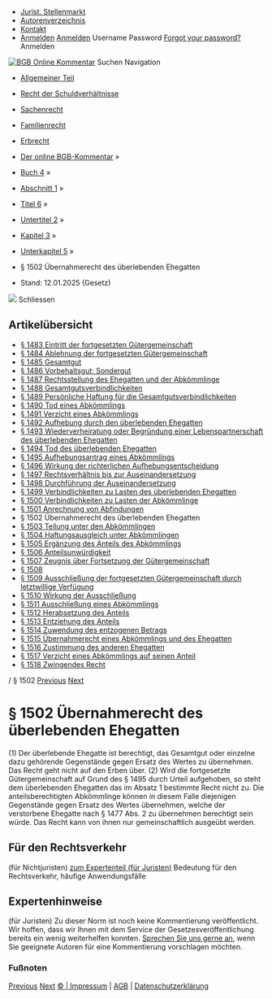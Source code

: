   * [Jurist. Stellenmarkt](https://bgb.kommentar.de/Buch-4/Abschnitt-1/Titel-6/Untertitel-2/Kapitel-3/Unterkapitel-5/</job-board> "Jurist. Stellenmarkt")
  * [Autorenverzeichnis](https://bgb.kommentar.de/Buch-4/Abschnitt-1/Titel-6/Untertitel-2/Kapitel-3/Unterkapitel-5/</Autorenverzeichnis> "Autorenverzeichnis")
  * [Kontakt](https://bgb.kommentar.de/Buch-4/Abschnitt-1/Titel-6/Untertitel-2/Kapitel-3/Unterkapitel-5/</Kontakt>)
  * [Anmelden](https://bgb.kommentar.de/Buch-4/Abschnitt-1/Titel-6/Untertitel-2/Kapitel-3/Unterkapitel-5/<#login> "show login form") [Anmelden](https://bgb.kommentar.de/Buch-4/Abschnitt-1/Titel-6/Untertitel-2/Kapitel-3/Unterkapitel-5/<#> "hide login form") Username Password
[Forgot your password?](https://bgb.kommentar.de/Buch-4/Abschnitt-1/Titel-6/Untertitel-2/Kapitel-3/Unterkapitel-5/</user/forgotpassword>) Anmelden 


[![BGB Online Kommentar](https://bgb.kommentar.de/extension/bgb/design/bgb/images/logo.png)](https://bgb.kommentar.de/Buch-4/Abschnitt-1/Titel-6/Untertitel-2/Kapitel-3/Unterkapitel-5/</> "BGB Online Kommentar")
Suchen
Navigation
  * [Allgemeiner Teil](https://bgb.kommentar.de/Buch-4/Abschnitt-1/Titel-6/Untertitel-2/Kapitel-3/Unterkapitel-5/</Buch-1>)
  * [Recht der Schuldverhältnisse](https://bgb.kommentar.de/Buch-4/Abschnitt-1/Titel-6/Untertitel-2/Kapitel-3/Unterkapitel-5/</Buch-2>)
  * [Sachenrecht](https://bgb.kommentar.de/Buch-4/Abschnitt-1/Titel-6/Untertitel-2/Kapitel-3/Unterkapitel-5/</Buch-3>)
  * [Familienrecht](https://bgb.kommentar.de/Buch-4/Abschnitt-1/Titel-6/Untertitel-2/Kapitel-3/Unterkapitel-5/</Buch-4>)
  * [Erbrecht](https://bgb.kommentar.de/Buch-4/Abschnitt-1/Titel-6/Untertitel-2/Kapitel-3/Unterkapitel-5/</Buch-5>)


  * [Der online BGB-Kommentar](https://bgb.kommentar.de/Buch-4/Abschnitt-1/Titel-6/Untertitel-2/Kapitel-3/Unterkapitel-5/</>) »
  * [Buch 4](https://bgb.kommentar.de/Buch-4/Abschnitt-1/Titel-6/Untertitel-2/Kapitel-3/Unterkapitel-5/</Buch-4>) »
  * [Abschnitt 1](https://bgb.kommentar.de/Buch-4/Abschnitt-1/Titel-6/Untertitel-2/Kapitel-3/Unterkapitel-5/</Buch-4/Abschnitt-1>) »
  * [Titel 6](https://bgb.kommentar.de/Buch-4/Abschnitt-1/Titel-6/Untertitel-2/Kapitel-3/Unterkapitel-5/</Buch-4/Abschnitt-1/Titel-6>) »
  * [Untertitel 2](https://bgb.kommentar.de/Buch-4/Abschnitt-1/Titel-6/Untertitel-2/Kapitel-3/Unterkapitel-5/</Buch-4/Abschnitt-1/Titel-6/Untertitel-2>) »
  * [Kapitel 3](https://bgb.kommentar.de/Buch-4/Abschnitt-1/Titel-6/Untertitel-2/Kapitel-3/Unterkapitel-5/</Buch-4/Abschnitt-1/Titel-6/Untertitel-2/Kapitel-3>) »
  * [Unterkapitel 5](https://bgb.kommentar.de/Buch-4/Abschnitt-1/Titel-6/Untertitel-2/Kapitel-3/Unterkapitel-5/</Buch-4/Abschnitt-1/Titel-6/Untertitel-2/Kapitel-3/Unterkapitel-5>) »
  * § 1502 Übernahmerecht des überlebenden Ehegatten 
  * Stand: 12.01.2025 (Gesetz) 


![](https://vg01.met.vgwort.de/na/1c9909529ead4f509072c06d9081a7d5)
Schliessen 
## Artikelübersicht
  * [ § 1483 Eintritt der fortgesetzten Gütergemeinschaft ](https://bgb.kommentar.de/Buch-4/Abschnitt-1/Titel-6/Untertitel-2/Kapitel-3/Unterkapitel-5/</Buch-4/Abschnitt-1/Titel-6/Untertitel-2/Kapitel-3/Unterkapitel-5/Eintritt-der-fortgesetzten-Guetergemeinschaft>)
  * [ § 1484 Ablehnung der fortgesetzten Gütergemeinschaft ](https://bgb.kommentar.de/Buch-4/Abschnitt-1/Titel-6/Untertitel-2/Kapitel-3/Unterkapitel-5/</Buch-4/Abschnitt-1/Titel-6/Untertitel-2/Kapitel-3/Unterkapitel-5/Ablehnung-der-fortgesetzten-Guetergemeinschaft>)
  * [ § 1485 Gesamtgut ](https://bgb.kommentar.de/Buch-4/Abschnitt-1/Titel-6/Untertitel-2/Kapitel-3/Unterkapitel-5/</Buch-4/Abschnitt-1/Titel-6/Untertitel-2/Kapitel-3/Unterkapitel-5/Gesamtgut>)
  * [ § 1486 Vorbehaltsgut; Sondergut ](https://bgb.kommentar.de/Buch-4/Abschnitt-1/Titel-6/Untertitel-2/Kapitel-3/Unterkapitel-5/</Buch-4/Abschnitt-1/Titel-6/Untertitel-2/Kapitel-3/Unterkapitel-5/Vorbehaltsgut-Sondergut>)
  * [ § 1487 Rechtsstellung des Ehegatten und der Abkömmlinge ](https://bgb.kommentar.de/Buch-4/Abschnitt-1/Titel-6/Untertitel-2/Kapitel-3/Unterkapitel-5/</Buch-4/Abschnitt-1/Titel-6/Untertitel-2/Kapitel-3/Unterkapitel-5/Rechtsstellung-des-Ehegatten-und-der-Abkoemmlinge>)
  * [ § 1488 Gesamtgutsverbindlichkeiten ](https://bgb.kommentar.de/Buch-4/Abschnitt-1/Titel-6/Untertitel-2/Kapitel-3/Unterkapitel-5/</Buch-4/Abschnitt-1/Titel-6/Untertitel-2/Kapitel-3/Unterkapitel-5/Gesamtgutsverbindlichkeiten>)
  * [ § 1489 Persönliche Haftung für die Gesamtgutsverbindlichkeiten ](https://bgb.kommentar.de/Buch-4/Abschnitt-1/Titel-6/Untertitel-2/Kapitel-3/Unterkapitel-5/</Buch-4/Abschnitt-1/Titel-6/Untertitel-2/Kapitel-3/Unterkapitel-5/Persoenliche-Haftung-fuer-die-Gesamtgutsverbindlichkeiten>)
  * [ § 1490 Tod eines Abkömmlings ](https://bgb.kommentar.de/Buch-4/Abschnitt-1/Titel-6/Untertitel-2/Kapitel-3/Unterkapitel-5/</Buch-4/Abschnitt-1/Titel-6/Untertitel-2/Kapitel-3/Unterkapitel-5/Tod-eines-Abkoemmlings>)
  * [ § 1491 Verzicht eines Abkömmlings ](https://bgb.kommentar.de/Buch-4/Abschnitt-1/Titel-6/Untertitel-2/Kapitel-3/Unterkapitel-5/</Buch-4/Abschnitt-1/Titel-6/Untertitel-2/Kapitel-3/Unterkapitel-5/Verzicht-eines-Abkoemmlings>)
  * [ § 1492 Aufhebung durch den überlebenden Ehegatten ](https://bgb.kommentar.de/Buch-4/Abschnitt-1/Titel-6/Untertitel-2/Kapitel-3/Unterkapitel-5/</Buch-4/Abschnitt-1/Titel-6/Untertitel-2/Kapitel-3/Unterkapitel-5/Aufhebung-durch-den-ueberlebenden-Ehegatten>)
  * [ § 1493 Wiederverheiratung oder Begründung einer Lebenspartnerschaft des überlebenden Ehegatten ](https://bgb.kommentar.de/Buch-4/Abschnitt-1/Titel-6/Untertitel-2/Kapitel-3/Unterkapitel-5/</Buch-4/Abschnitt-1/Titel-6/Untertitel-2/Kapitel-3/Unterkapitel-5/Wiederverheiratung-oder-Begruendung-einer-Lebenspartnerschaft-des-ueberlebenden-Ehegatten>)
  * [ § 1494 Tod des überlebenden Ehegatten ](https://bgb.kommentar.de/Buch-4/Abschnitt-1/Titel-6/Untertitel-2/Kapitel-3/Unterkapitel-5/</Buch-4/Abschnitt-1/Titel-6/Untertitel-2/Kapitel-3/Unterkapitel-5/Tod-des-ueberlebenden-Ehegatten>)
  * [ § 1495 Aufhebungsantrag eines Abkömmlings ](https://bgb.kommentar.de/Buch-4/Abschnitt-1/Titel-6/Untertitel-2/Kapitel-3/Unterkapitel-5/</Buch-4/Abschnitt-1/Titel-6/Untertitel-2/Kapitel-3/Unterkapitel-5/Aufhebungsantrag-eines-Abkoemmlings>)
  * [ § 1496 Wirkung der richterlichen Aufhebungsentscheidung ](https://bgb.kommentar.de/Buch-4/Abschnitt-1/Titel-6/Untertitel-2/Kapitel-3/Unterkapitel-5/</Buch-4/Abschnitt-1/Titel-6/Untertitel-2/Kapitel-3/Unterkapitel-5/Wirkung-der-richterlichen-Aufhebungsentscheidung>)
  * [ § 1497 Rechtsverhältnis bis zur Auseinandersetzung ](https://bgb.kommentar.de/Buch-4/Abschnitt-1/Titel-6/Untertitel-2/Kapitel-3/Unterkapitel-5/</Buch-4/Abschnitt-1/Titel-6/Untertitel-2/Kapitel-3/Unterkapitel-5/Rechtsverhaeltnis-bis-zur-Auseinandersetzung>)
  * [ § 1498 Durchführung der Auseinandersetzung ](https://bgb.kommentar.de/Buch-4/Abschnitt-1/Titel-6/Untertitel-2/Kapitel-3/Unterkapitel-5/</Buch-4/Abschnitt-1/Titel-6/Untertitel-2/Kapitel-3/Unterkapitel-5/Durchfuehrung-der-Auseinandersetzung>)
  * [ § 1499 Verbindlichkeiten zu Lasten des überlebenden Ehegatten ](https://bgb.kommentar.de/Buch-4/Abschnitt-1/Titel-6/Untertitel-2/Kapitel-3/Unterkapitel-5/</Buch-4/Abschnitt-1/Titel-6/Untertitel-2/Kapitel-3/Unterkapitel-5/Verbindlichkeiten-zu-Lasten-des-ueberlebenden-Ehegatten>)
  * [ § 1500 Verbindlichkeiten zu Lasten der Abkömmlinge ](https://bgb.kommentar.de/Buch-4/Abschnitt-1/Titel-6/Untertitel-2/Kapitel-3/Unterkapitel-5/</Buch-4/Abschnitt-1/Titel-6/Untertitel-2/Kapitel-3/Unterkapitel-5/Verbindlichkeiten-zu-Lasten-der-Abkoemmlinge>)
  * [ § 1501 Anrechnung von Abfindungen ](https://bgb.kommentar.de/Buch-4/Abschnitt-1/Titel-6/Untertitel-2/Kapitel-3/Unterkapitel-5/</Buch-4/Abschnitt-1/Titel-6/Untertitel-2/Kapitel-3/Unterkapitel-5/Anrechnung-von-Abfindungen>)
  * § 1502 Übernahmerecht des überlebenden Ehegatten 
  * [ § 1503 Teilung unter den Abkömmlingen ](https://bgb.kommentar.de/Buch-4/Abschnitt-1/Titel-6/Untertitel-2/Kapitel-3/Unterkapitel-5/</Buch-4/Abschnitt-1/Titel-6/Untertitel-2/Kapitel-3/Unterkapitel-5/Teilung-unter-den-Abkoemmlingen>)
  * [ § 1504 Haftungsausgleich unter Abkömmlingen ](https://bgb.kommentar.de/Buch-4/Abschnitt-1/Titel-6/Untertitel-2/Kapitel-3/Unterkapitel-5/</Buch-4/Abschnitt-1/Titel-6/Untertitel-2/Kapitel-3/Unterkapitel-5/Haftungsausgleich-unter-Abkoemmlingen>)
  * [ § 1505 Ergänzung des Anteils des Abkömmlings ](https://bgb.kommentar.de/Buch-4/Abschnitt-1/Titel-6/Untertitel-2/Kapitel-3/Unterkapitel-5/</Buch-4/Abschnitt-1/Titel-6/Untertitel-2/Kapitel-3/Unterkapitel-5/Ergaenzung-des-Anteils-des-Abkoemmlings>)
  * [ § 1506 Anteilsunwürdigkeit ](https://bgb.kommentar.de/Buch-4/Abschnitt-1/Titel-6/Untertitel-2/Kapitel-3/Unterkapitel-5/</Buch-4/Abschnitt-1/Titel-6/Untertitel-2/Kapitel-3/Unterkapitel-5/Anteilsunwuerdigkeit>)
  * [ § 1507 Zeugnis über Fortsetzung der Gütergemeinschaft ](https://bgb.kommentar.de/Buch-4/Abschnitt-1/Titel-6/Untertitel-2/Kapitel-3/Unterkapitel-5/</Buch-4/Abschnitt-1/Titel-6/Untertitel-2/Kapitel-3/Unterkapitel-5/Zeugnis-ueber-Fortsetzung-der-Guetergemeinschaft>)
  * [ § 1508 ](https://bgb.kommentar.de/Buch-4/Abschnitt-1/Titel-6/Untertitel-2/Kapitel-3/Unterkapitel-5/</Buch-4/Abschnitt-1/Titel-6/Untertitel-2/Kapitel-3/Unterkapitel-5/node_1946>)
  * [ § 1509 Ausschließung der fortgesetzten Gütergemeinschaft durch letztwillige Verfügung ](https://bgb.kommentar.de/Buch-4/Abschnitt-1/Titel-6/Untertitel-2/Kapitel-3/Unterkapitel-5/</Buch-4/Abschnitt-1/Titel-6/Untertitel-2/Kapitel-3/Unterkapitel-5/Ausschliessung-der-fortgesetzten-Guetergemeinschaft-durch-letztwillige-Verfuegung>)
  * [ § 1510 Wirkung der Ausschließung ](https://bgb.kommentar.de/Buch-4/Abschnitt-1/Titel-6/Untertitel-2/Kapitel-3/Unterkapitel-5/</Buch-4/Abschnitt-1/Titel-6/Untertitel-2/Kapitel-3/Unterkapitel-5/Wirkung-der-Ausschliessung>)
  * [ § 1511 Ausschließung eines Abkömmlings ](https://bgb.kommentar.de/Buch-4/Abschnitt-1/Titel-6/Untertitel-2/Kapitel-3/Unterkapitel-5/</Buch-4/Abschnitt-1/Titel-6/Untertitel-2/Kapitel-3/Unterkapitel-5/Ausschliessung-eines-Abkoemmlings>)
  * [ § 1512 Herabsetzung des Anteils ](https://bgb.kommentar.de/Buch-4/Abschnitt-1/Titel-6/Untertitel-2/Kapitel-3/Unterkapitel-5/</Buch-4/Abschnitt-1/Titel-6/Untertitel-2/Kapitel-3/Unterkapitel-5/Herabsetzung-des-Anteils>)
  * [ § 1513 Entziehung des Anteils ](https://bgb.kommentar.de/Buch-4/Abschnitt-1/Titel-6/Untertitel-2/Kapitel-3/Unterkapitel-5/</Buch-4/Abschnitt-1/Titel-6/Untertitel-2/Kapitel-3/Unterkapitel-5/Entziehung-des-Anteils>)
  * [ § 1514 Zuwendung des entzogenen Betrags ](https://bgb.kommentar.de/Buch-4/Abschnitt-1/Titel-6/Untertitel-2/Kapitel-3/Unterkapitel-5/</Buch-4/Abschnitt-1/Titel-6/Untertitel-2/Kapitel-3/Unterkapitel-5/Zuwendung-des-entzogenen-Betrags>)
  * [ § 1515 Übernahmerecht eines Abkömmlings und des Ehegatten ](https://bgb.kommentar.de/Buch-4/Abschnitt-1/Titel-6/Untertitel-2/Kapitel-3/Unterkapitel-5/</Buch-4/Abschnitt-1/Titel-6/Untertitel-2/Kapitel-3/Unterkapitel-5/Uebernahmerecht-eines-Abkoemmlings-und-des-Ehegatten>)
  * [ § 1516 Zustimmung des anderen Ehegatten ](https://bgb.kommentar.de/Buch-4/Abschnitt-1/Titel-6/Untertitel-2/Kapitel-3/Unterkapitel-5/</Buch-4/Abschnitt-1/Titel-6/Untertitel-2/Kapitel-3/Unterkapitel-5/Zustimmung-des-anderen-Ehegatten>)
  * [ § 1517 Verzicht eines Abkömmlings auf seinen Anteil ](https://bgb.kommentar.de/Buch-4/Abschnitt-1/Titel-6/Untertitel-2/Kapitel-3/Unterkapitel-5/</Buch-4/Abschnitt-1/Titel-6/Untertitel-2/Kapitel-3/Unterkapitel-5/Verzicht-eines-Abkoemmlings-auf-seinen-Anteil>)
  * [ § 1518 Zwingendes Recht ](https://bgb.kommentar.de/Buch-4/Abschnitt-1/Titel-6/Untertitel-2/Kapitel-3/Unterkapitel-5/</Buch-4/Abschnitt-1/Titel-6/Untertitel-2/Kapitel-3/Unterkapitel-5/Zwingendes-Recht>)


/ § 1502 
[Previous](https://bgb.kommentar.de/Buch-4/Abschnitt-1/Titel-6/Untertitel-2/Kapitel-3/Unterkapitel-5/</Buch-4/Abschnitt-1/Titel-6/Untertitel-2/Kapitel-3/Unterkapitel-5/Anrechnung-von-Abfindungen> "§ 1501 Anrechnung von Abfindungen") [Next](https://bgb.kommentar.de/Buch-4/Abschnitt-1/Titel-6/Untertitel-2/Kapitel-3/Unterkapitel-5/</Buch-4/Abschnitt-1/Titel-6/Untertitel-2/Kapitel-3/Unterkapitel-5/Teilung-unter-den-Abkoemmlingen> "§ 1503 Teilung unter den Abkömmlingen")
# § 1502 Übernahmerecht des überlebenden Ehegatten
(1) Der überlebende Ehegatte ist berechtigt, das Gesamtgut oder einzelne dazu gehörende Gegenstände gegen Ersatz des Wertes zu übernehmen. Das Recht geht nicht auf den Erben über.
(2) Wird die fortgesetzte Gütergemeinschaft auf Grund des § 1495 durch Urteil aufgehoben, so steht dem überlebenden Ehegatten das im Absatz 1 bestimmte Recht nicht zu. Die anteilsberechtigten Abkömmlinge können in diesem Falle diejenigen Gegenstände gegen Ersatz des Wertes übernehmen, welche der verstorbene Ehegatte nach § 1477 Abs. 2 zu übernehmen berechtigt sein würde. Das Recht kann von ihnen nur gemeinschaftlich ausgeübt werden.
## Für den Rechtsverkehr 
(für Nichtjuristen)
[zum Expertenteil (für Juristen)](https://bgb.kommentar.de/Buch-4/Abschnitt-1/Titel-6/Untertitel-2/Kapitel-3/Unterkapitel-5/<#expertenhinweise>)
Bedeutung für den Rechtsverkehr, häufige Anwendungsfälle
## Expertenhinweise
(für Juristen)
Zu dieser Norm ist noch keine Kommentierung veröffentlicht. Wir hoffen, dass wir Ihnen mit dem Service der Gesetzesveröffentlichung bereits ein wenig weiterhelfen konnten. [Sprechen Sie uns gerne an](https://bgb.kommentar.de/Buch-4/Abschnitt-1/Titel-6/Untertitel-2/Kapitel-3/Unterkapitel-5/</Kontakt>), wenn Sie geeignete Autoren für eine Kommentierung vorschlagen möchten. 
### Fußnoten
[Previous](https://bgb.kommentar.de/Buch-4/Abschnitt-1/Titel-6/Untertitel-2/Kapitel-3/Unterkapitel-5/</Buch-4/Abschnitt-1/Titel-6/Untertitel-2/Kapitel-3/Unterkapitel-5/Anrechnung-von-Abfindungen> "§ 1501 Anrechnung von Abfindungen") [Next](https://bgb.kommentar.de/Buch-4/Abschnitt-1/Titel-6/Untertitel-2/Kapitel-3/Unterkapitel-5/</Buch-4/Abschnitt-1/Titel-6/Untertitel-2/Kapitel-3/Unterkapitel-5/Teilung-unter-den-Abkoemmlingen> "§ 1503 Teilung unter den Abkömmlingen")
[© | Impressum](https://bgb.kommentar.de/Buch-4/Abschnitt-1/Titel-6/Untertitel-2/Kapitel-3/Unterkapitel-5/</Kontakt>) | [AGB](https://bgb.kommentar.de/Buch-4/Abschnitt-1/Titel-6/Untertitel-2/Kapitel-3/Unterkapitel-5/</AGB>) | [Datenschutzerklärung](https://bgb.kommentar.de/Buch-4/Abschnitt-1/Titel-6/Untertitel-2/Kapitel-3/Unterkapitel-5/</Datenschutzerklaerung-fuer-Leser>)
